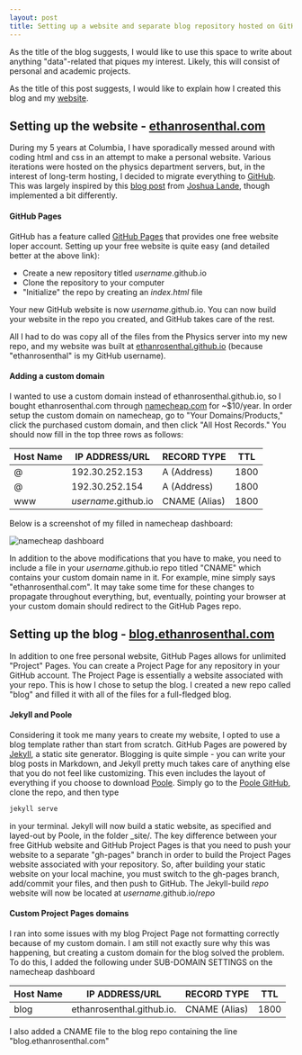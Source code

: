 ```yaml
---
layout: post
title: Setting up a website and separate blog repository hosted on GitHub
---
```


As the title of the blog suggests, I would like to use this space to write about anything "data"-related that piques my interest. Likely, this will consist of personal and academic projects.

As the title of this post suggests, I would like to explain how I created this blog and my [website](http://ethanrosenthal.com).

## Setting up the website - [ethanrosenthal.com](http://ethanrosenthal.com)

During my 5 years at Columbia, I have sporadically messed around with coding html and css in an attempt to make a personal website. Various iterations were hosted on the physics department servers, but, in the interest of long-term hosting, I decided to migrate everything to [GitHub](https://github.com/). This was largely inspired by this [blog post](http://joshualande.com/jekyll-github-pages-poole/) from [Joshua Lande](http://joshualande.com/), though implemented a bit differently.

#### GitHub Pages

GitHub has a feature called [GitHub Pages](https://pages.github.com/) that provides one free website loper account. Setting up your free website is quite easy (and detailed better at the above link):

+ Create a new repository titled *username*.github.io
+ Clone the repository to your computer
+ "Initialize" the repo by creating an *index.html* file

Your new GitHub website is now *username*.github.io. You can now build your website in the repo you created, and GitHub takes care of the rest.

All I had to do was copy all of the files from the Physics server into my new repo, and my website was built at [ethanrosenthal.github.io](ethanrosenthal.github.io) (because "ethanrosenthal" is my GitHub username).

#### Adding a custom domain

I wanted to use a custom domain instead of ethanrosenthal.github.io, so I bought ethanrosenthal.com through [namecheap.com](namecheap.com) for ~$10/year. In order setup the custom domain on namecheap, go to "Your Domains/Products," click the purchased custom domain, and then click "All Host Records." You should now fill in the top three rows as follows:

__Host Name__ | __IP ADDRESS/URL__  | __RECORD TYPE__ | __TTL__
 ------------ | ------------------  | --------------- | --------
@             | 192.30.252.153      |  A (Address)    | 1800
@             | 192.30.252.154      |  A (Address)    | 1800
www           | *username*.github.io|  CNAME (Alias)  | 1800

Below is a screenshot of my filled in namecheap dashboard:

![namecheap dashboard]({{site.url}}/assets/img/2014-08-24-namecheap-dashboard.png)

In addition to the above modifications that you have to make, you need to include a file in your *username*.github.io repo titled "CNAME" which contains your custom domain name in it. For example, mine simply says "ethanrosenthal.com". It may take some time for these changes to propagate throughout everything, but, eventually, pointing your browser at your custom domain should redirect to the GitHub Pages repo.

## Setting up the blog - [blog.ethanrosenthal.com](http://blog.ethanrosenthal.com)

In addition to one free personal website, GitHub Pages allows for unlimited "Project" Pages. You can create a Project Page for any repository in your GitHub account. The Project Page is essentially a website associated with your repo. This is how I chose to setup the blog. I created a new repo called "blog" and filled it with all of the files for a full-fledged blog.

#### Jekyll and Poole

Considering it took me many years to create my website, I opted to use a blog template rather than start from scratch. GitHub Pages are powered by [Jekyll](http://jekyllrb.com), a static site generator. Blogging is quite simple - you can write your blog posts in Markdown, and Jekyll pretty much takes care of anything else that you do not feel like customizing. This even includes the layout of everything if you choose to download [Poole](http://getpoole.com/). Simply go to the [Poole GitHub](https://github.com/poole/poole), clone the repo, and then type

```bash
jekyll serve
```

in your terminal. Jekyll will now build a static website, as specified and layed-out by Poole, in the folder _site/. The key difference between your free GitHub website and GitHub Project Pages is that you need to push your website to a separate "gh-pages" branch in order to build the Project Pages website associated with your repository. So, after building your static website on your local machine, you must switch to the gh-pages branch, add/commit your files, and then push to GitHub. The Jekyll-build *repo* website will now be located at *username*.github.io/*repo*

#### Custom Project Pages domains

I ran into some issues with my blog Project Page not formatting correctly because of my custom domain. I am still not exactly sure why this was happening, but creating a custom domain for the blog solved the problem. To do this, I added the following under SUB-DOMAIN SETTINGS on the namecheap dashboard

__Host Name__ | __IP ADDRESS/URL__  | __RECORD TYPE__ | __TTL__
 ------------ | ------------------  | --------------- | --------
blog          | ethanrosenthal.github.io. |  CNAME (Alias) | 1800

I also added a CNAME file to the blog repo containing the line "blog.ethanrosenthal.com"
